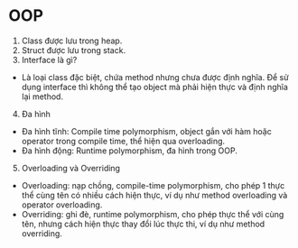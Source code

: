 # OOP
1. Class được lưu trong heap.
2. Struct được lưu trong stack.
3. Interface là gì?
- Là loại class đặc biệt, chứa method nhưng chưa được định nghĩa. Để sử dụng interface thì không thể tạo object mà phải hiện thực và định nghĩa lại method.
4. Đa hình
- Đa hình tĩnh: Compile time polymorphism, object gắn với hàm hoặc operator trong compile time, thể hiện qua overloading.
- Đa hình động: Runtime polymorphism, đa hình trong OOP.
5. Overloading và Overriding
- Overloading: nạp chồng, compile-time polymorphism, cho phép 1 thực thể cùng tên có nhiều cách hiện thực, ví dụ như method overloading và operator overloading.
- Overriding: ghi đè, runtime polymorphism, cho phép thực thể với cùng tên, nhưng cách hiện thực thay đổi lúc thực thi, ví dụ như method overriding.
